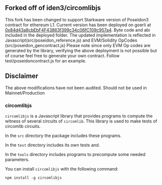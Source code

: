
## Forked off of iden3/circomlibjs

This fork has been changed to support Starkware version of Poseidon3 contract for ethereum L1. Current version has been deployed on goerli at [0x84d43a8cbEbF4F43863f399c34c06fC109c957a4](https://goerli.etherscan.io/address/0x84d43a8cbebf4f43863f399c34c06fc109c957a4). Byte code and abi included in the deployed folder. The updated implementation is reflected in Javascript(src/poseidon_reference.js) and EVM/Solidity OpCodes (src/poseidon_gencontract.js) Please note since only EVM Op codes are generated by the library, verifying the above deployment is not possible but of course feel free to generate your own contract. Follow test/poseidoncontract.js for an example.

## Disclaimer

The above modifications have not been audited. Should not be used in Mainnet/Production







### circomlibjs

`circomlibjs` is a Javascript library that provides programs to compute the witness of several circuits of `circomlib`.
This library is used to make tests of circomlib circuits.

In the `src` directory the package includes these programs.

In the `test` directory includes its own tests and.

In the `tools` directory includes programs to precompute some needed parameters.

You can install `circomlibjs` with the following command:

```text
npm install -g circomlibjs
```

